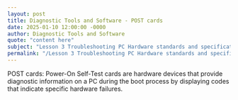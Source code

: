 ```yaml
---
layout: post
title: Diagnostic Tools and Software - POST cards
date: 2025-01-10 12:00:00 -0000
author: Diagnostic Tools and Software
quote: "content here"
subject: "Lesson 3 Troubleshooting PC Hardware standards and specifications"
permalink: "/Lesson 3 Troubleshooting PC Hardware standards and specifications/Diagnostic Tools and Software/Diagnostic Tools and Software - POST cards"
---
```


POST cards: Power-On Self-Test cards are hardware devices that provide diagnostic information on a PC during the boot process by displaying codes that indicate specific hardware failures.
